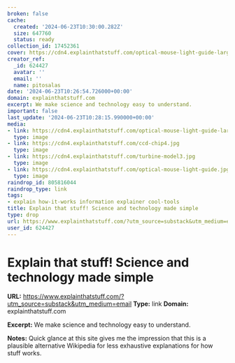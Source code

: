 ```yaml
---
broken: false
cache:
  created: '2024-06-23T10:30:00.282Z'
  size: 647760
  status: ready
collection_id: 17452361
cover: https://cdn4.explainthatstuff.com/optical-mouse-light-guide-large-og.jpg
creator_ref:
  _id: 624427
  avatar: ''
  email: ''
  name: pitosalas
date: '2024-06-23T10:26:54.726000+00:00'
domain: explainthatstuff.com
excerpt: We make science and technology easy to understand.
important: false
last_update: '2024-06-23T10:28:15.990000+00:00'
media:
- link: https://cdn4.explainthatstuff.com/optical-mouse-light-guide-large-og.jpg
  type: image
- link: https://cdn4.explainthatstuff.com/ccd-chip4.jpg
  type: image
- link: https://cdn4.explainthatstuff.com/turbine-model3.jpg
  type: image
- link: https://cdn4.explainthatstuff.com/optical-mouse-light-guide.jpg
  type: image
raindrop_id: 805816044
raindrop_type: link
tags:
- explain how-it-works information explainer cool-tools
title: Explain that stuff! Science and technology made simple
type: drop
url: https://www.explainthatstuff.com/?utm_source=substack&utm_medium=email
user_id: 624427
---
```


# Explain that stuff! Science and technology made simple

**URL:** https://www.explainthatstuff.com/?utm_source=substack&utm_medium=email
**Type:** link
**Domain:** explainthatstuff.com

**Excerpt:** We make science and technology easy to understand.

**Notes:**
Quick glance at this site gives me the impression that this is a plausible alternative Wikipedia for less exhaustive explanations for how stuff works. 
